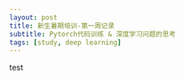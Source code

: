 ```yaml
---
layout: post
title: 新生暑期培训-第一周记录
subtitle: Pytorch代码训练 & 深度学习问题的思考
tags: [study, deep learning]
---
```




test